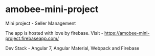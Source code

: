 # amobee-mini-project
Mini project - Seller Management

The app is hosted with love by firebase. Visit - https://amobee-mini-project.firebaseapp.com/

Dev Stack - Angular 7, Angular Material, Webpack and Firebase
